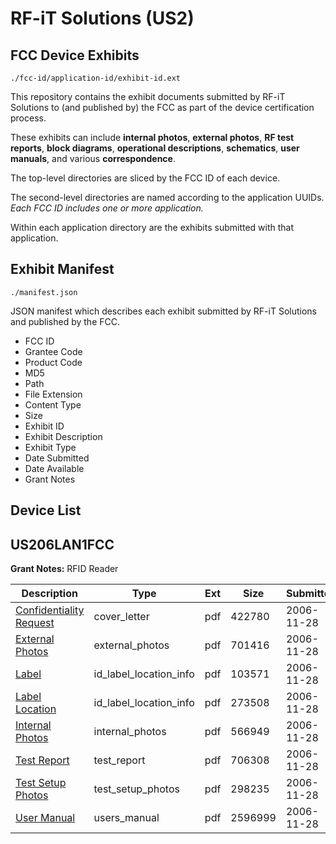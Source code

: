 # RF-iT Solutions (US2)
## FCC Device Exhibits

```
./fcc-id/application-id/exhibit-id.ext
```

This repository contains the exhibit documents submitted by RF-iT Solutions to (and published by) the FCC as part of the device certification process.

These exhibits can include **internal photos**, **external photos**, **RF test reports**, **block diagrams**, **operational descriptions**, **schematics**, **user manuals**, and various **correspondence**.

The top-level directories are sliced by the FCC ID of each device.

The second-level directories are named according to the application UUIDs. *Each FCC ID includes one or more application.*

Within each application directory are the exhibits submitted with that application. 

## Exhibit Manifest

```
./manifest.json
```

JSON manifest which describes each exhibit submitted by RF-iT Solutions and published by the FCC.

- FCC ID
- Grantee Code
- Product Code
- MD5
- Path
- File Extension
- Content Type
- Size
- Exhibit ID
- Exhibit Description
- Exhibit Type
- Date Submitted
- Date Available
- Grant Notes

## Device List
## US206LAN1FCC
**Grant Notes:** RFID Reader

| Description | Type | Ext | Size | Submitted | Available |
| ----------- | ---- | --- | ---- | --------- | --------- |
| [Confidentiality Request](US206LAN1FCC/b577d8c1cbc6ee7d14d0422209efb716/732391.pdf) | cover_letter | pdf | 422780 | 2006-11-28 | 2006-11-28 |
| [External Photos](US206LAN1FCC/b577d8c1cbc6ee7d14d0422209efb716/732392.pdf) | external_photos | pdf | 701416 | 2006-11-28 | 2006-11-28 |
| [Label](US206LAN1FCC/b577d8c1cbc6ee7d14d0422209efb716/732394.pdf) | id_label_location_info | pdf | 103571 | 2006-11-28 | 2006-11-28 |
| [Label Location](US206LAN1FCC/b577d8c1cbc6ee7d14d0422209efb716/732395.pdf) | id_label_location_info | pdf | 273508 | 2006-11-28 | 2006-11-28 |
| [Internal Photos](US206LAN1FCC/b577d8c1cbc6ee7d14d0422209efb716/732393.pdf) | internal_photos | pdf | 566949 | 2006-11-28 | 2006-11-28 |
| [Test Report](US206LAN1FCC/b577d8c1cbc6ee7d14d0422209efb716/732398.pdf) | test_report | pdf | 706308 | 2006-11-28 | 2006-11-28 |
| [Test Setup Photos](US206LAN1FCC/b577d8c1cbc6ee7d14d0422209efb716/732399.pdf) | test_setup_photos | pdf | 298235 | 2006-11-28 | 2006-11-28 |
| [User Manual](US206LAN1FCC/b577d8c1cbc6ee7d14d0422209efb716/732400.pdf) | users_manual | pdf | 2596999 | 2006-11-28 | 2006-11-28 |
